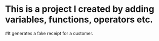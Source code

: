 # This is a project I created by adding variables, functions, operators etc. 

#It generates a fake receipt for a customer.
